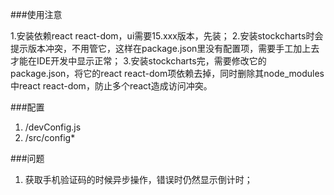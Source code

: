 ###使用注意

 1.安装依赖react react-dom，ui需要15.xxx版本，先装；
 2.安装stockcharts时会提示版本冲突，不用管它，这样在package.json里没有配置项，需要手工加上去才能在IDE开发中显示正常；
 3.安装stockcharts完，需要修改它的package.json，将它的react react-dom项依赖去掉，同时删除其node_modules中react react-dom，防止多个react造成访问冲突。

###配置
 1. /devConfig.js
 2. /src/config*


###问题
 1. 获取手机验证码的时候异步操作，错误时仍然显示倒计时；
 

